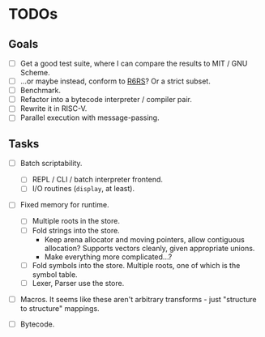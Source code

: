 # TODOs

## Goals

- [ ] Get a good test suite, where I can compare the results to MIT / GNU Scheme.
- [ ] ...or maybe instead, conform to [R6RS]? Or a strict subset.
- [ ] Benchmark.
- [ ] Refactor into a bytecode interpreter / compiler pair.
- [ ] Rewrite it in RISC-V.
- [ ] Parallel execution with message-passing.

## Tasks

- [ ] Batch scriptability.
    - [ ] REPL / CLI / batch interpreter frontend.
    - [ ] I/O routines (`display`, at least).
- [ ] Fixed memory for runtime.
  - [ ] Multiple roots in the store.
  - [ ] Fold strings into the store.
    - Keep arena allocator and moving pointers, allow contiguous allocation?
      Supports vectors cleanly, given appropriate unions.
    - Make everything more complicated...?
  - [ ] Fold symbols into the store. Multiple roots, one of which is the symbol table.
  - [ ] Lexer, Parser use the store.
- [ ] Macros.
  It seems like these aren't arbitrary transforms - just "structure to structure"
  mappings.
- [ ] Bytecode.


[R6RS]: https://www.r6rs.org/final/r6rs.pdf
